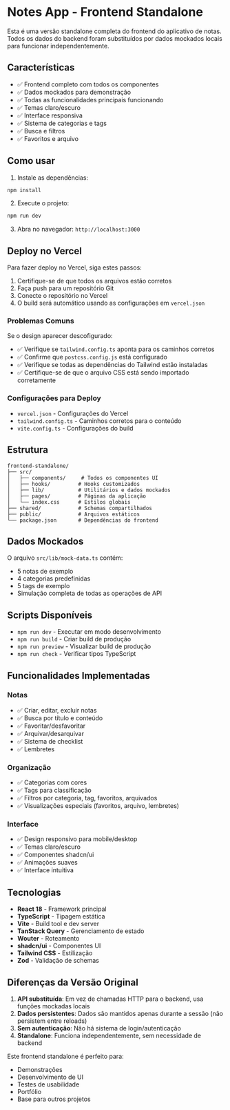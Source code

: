 # Notes App - Frontend Standalone

Esta é uma versão standalone completa do frontend do aplicativo de notas. Todos os dados do backend foram substituídos por dados mockados locais para funcionar independentemente.

## Características

- ✅ Frontend completo com todos os componentes
- ✅ Dados mockados para demonstração
- ✅ Todas as funcionalidades principais funcionando
- ✅ Temas claro/escuro
- ✅ Interface responsiva
- ✅ Sistema de categorias e tags
- ✅ Busca e filtros
- ✅ Favoritos e arquivo

## Como usar

1. Instale as dependências:
```bash
npm install
```

2. Execute o projeto:
```bash
npm run dev
```

3. Abra no navegador: `http://localhost:3000`

## Deploy no Vercel

Para fazer deploy no Vercel, siga estes passos:

1. Certifique-se de que todos os arquivos estão corretos
2. Faça push para um repositório Git
3. Conecte o repositório no Vercel
4. O build será automático usando as configurações em `vercel.json`

### Problemas Comuns

Se o design aparecer descofigurado:
- ✅ Verifique se `tailwind.config.ts` aponta para os caminhos corretos
- ✅ Confirme que `postcss.config.js` está configurado
- ✅ Verifique se todas as dependências do Tailwind estão instaladas
- ✅ Certifique-se de que o arquivo CSS está sendo importado corretamente

### Configurações para Deploy

- `vercel.json` - Configurações do Vercel
- `tailwind.config.ts` - Caminhos corretos para o conteúdo
- `vite.config.ts` - Configurações do build

## Estrutura

```
frontend-standalone/
├── src/
│   ├── components/     # Todos os componentes UI
│   ├── hooks/         # Hooks customizados
│   ├── lib/           # Utilitários e dados mockados
│   ├── pages/         # Páginas da aplicação
│   └── index.css      # Estilos globais
├── shared/            # Schemas compartilhados
├── public/            # Arquivos estáticos
└── package.json       # Dependências do frontend
```

## Dados Mockados

O arquivo `src/lib/mock-data.ts` contém:
- 5 notas de exemplo
- 4 categorias predefinidas  
- 5 tags de exemplo
- Simulação completa de todas as operações de API

## Scripts Disponíveis

- `npm run dev` - Executar em modo desenvolvimento
- `npm run build` - Criar build de produção
- `npm run preview` - Visualizar build de produção
- `npm run check` - Verificar tipos TypeScript

## Funcionalidades Implementadas

### Notas
- ✅ Criar, editar, excluir notas
- ✅ Busca por título e conteúdo
- ✅ Favoritar/desfavoritar
- ✅ Arquivar/desarquivar
- ✅ Sistema de checklist
- ✅ Lembretes

### Organização
- ✅ Categorias com cores
- ✅ Tags para classificação
- ✅ Filtros por categoria, tag, favoritos, arquivados
- ✅ Visualizações especiais (favoritos, arquivo, lembretes)

### Interface
- ✅ Design responsivo para mobile/desktop
- ✅ Temas claro/escuro
- ✅ Componentes shadcn/ui
- ✅ Animações suaves
- ✅ Interface intuitiva

## Tecnologias

- **React 18** - Framework principal
- **TypeScript** - Tipagem estática
- **Vite** - Build tool e dev server
- **TanStack Query** - Gerenciamento de estado
- **Wouter** - Roteamento
- **shadcn/ui** - Componentes UI
- **Tailwind CSS** - Estilização
- **Zod** - Validação de schemas

## Diferenças da Versão Original

1. **API substituída**: Em vez de chamadas HTTP para o backend, usa funções mockadas locais
2. **Dados persistentes**: Dados são mantidos apenas durante a sessão (não persistem entre reloads)
3. **Sem autenticação**: Não há sistema de login/autenticação
4. **Standalone**: Funciona independentemente, sem necessidade de backend

Este frontend standalone é perfeito para:
- Demonstrações
- Desenvolvimento de UI
- Testes de usabilidade
- Portfólio
- Base para outros projetos